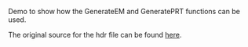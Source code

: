 Demo to show how the GenerateEM and GeneratePRT functions can be used.

The original source for the hdr file can be found [here](https://polyhaven.com/a/lilienstein).
